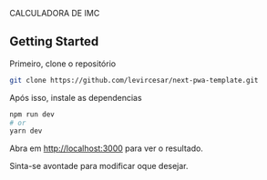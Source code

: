 CALCULADORA DE IMC
## Getting Started

Primeiro, clone o repositório

```bash
git clone https://github.com/levircesar/next-pwa-template.git
```

Após isso, instale as dependencias

```bash
npm run dev
# or
yarn dev
```

Abra em [http://localhost:3000](http://localhost:3000) para ver o resultado.

Sinta-se avontade para modificar oque desejar.



